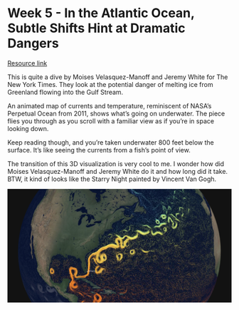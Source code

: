 # Week 5 - In the Atlantic Ocean, Subtle Shifts Hint at Dramatic Dangers
[Resource link](https://www.nytimes.com/interactive/2021/03/02/climate/atlantic-ocean-climate-change.html)

This is quite a dive by Moises Velasquez-Manoff and Jeremy White for The New York Times. They look at the potential danger of melting ice from Greenland flowing into the Gulf Stream.

An animated map of currents and temperature, reminiscent of NASA’s Perpetual Ocean from 2011, shows what’s going on underwater. The piece flies you through as you scroll with a familiar view as if you’re in space looking down.

Keep reading though, and you’re taken underwater 800 feet below the surface. It’s like seeing the currents from a fish’s point of view.

The transition of this 3D visualization is very cool to me. I wonder how did Moises Velasquez-Manoff and Jeremy White do it and how long did it take. BTW, it kind of looks like the Starry Night painted by Vincent Van Gogh.

![img](img/5-1.PNG)